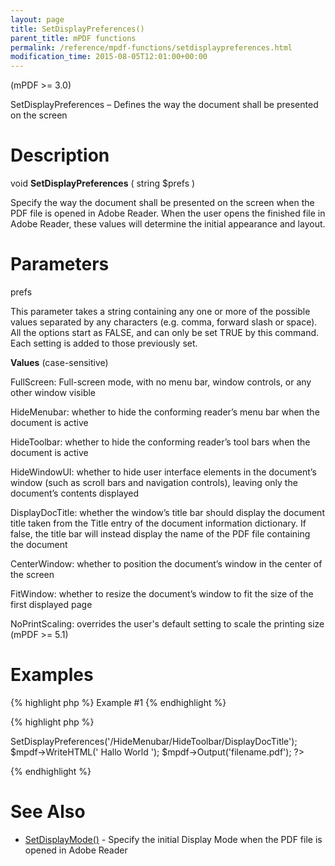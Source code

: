 ```yaml
---
layout: page
title: SetDisplayPreferences()
parent_title: mPDF functions
permalink: /reference/mpdf-functions/setdisplaypreferences.html
modification_time: 2015-08-05T12:01:00+00:00
---
```


(mPDF &gt;= 3.0)

SetDisplayPreferences – Defines the way the document shall be presented on the screen

# Description

void <b>SetDisplayPreferences</b> ( string <span class="parameter">$prefs</span> )

Specify the way the document shall be presented on the screen when the PDF file is opened in Adobe Reader. When the user opens the finished file in Adobe Reader, these values will determine the initial appearance and layout.

# Parameters

<span class="parameter">prefs</span>

This parameter takes a string containing any one or more of the possible values separated by any characters (e.g. comma, forward slash or space). All the options start as <span class="smallblock">FALSE</span>, and can only be set <span class="smallblock">TRUE</span> by this command. Each setting is added to those previously set.

<b>Values</b> (case-sensitive)

FullScreen: Full-screen mode, with no menu bar, window controls, or any other window visible

HideMenubar: whether to hide the conforming reader’s menu bar when the document is active

HideToolbar: whether to hide the conforming reader’s tool bars when the document is active

HideWindowUI: whether to hide user interface elements in the document’s window (such as scroll bars and navigation controls), leaving only the document’s contents displayed

DisplayDocTitle: whether the window’s title bar should display the document title taken from the Title entry of the document information dictionary. If false, the title bar will instead display the name of the PDF file containing the document

CenterWindow: whether to position the document’s window in the center of the screen

FitWindow: whether to resize the document’s window to fit the size of the first displayed page

NoPrintScaling: overrides the user's default setting to scale the printing size (mPDF &gt;= 5.1)

# Examples

{% highlight php %}
Example #1
{% endhighlight %}

{% highlight php %}
<?php

$mpdf=new mPDF();

$mpdf->SetDisplayPreferences('/HideMenubar/HideToolbar/DisplayDocTitle');

$mpdf->WriteHTML('
Hallo World
');

$mpdf->Output('filename.pdf');

?>
{% endhighlight %}

# See Also

<ul>
<li class="manual_boxlist"><a href="{{ "/reference/mpdf-functions/setdisplaymode.html" | prepend: site.baseurl }}">SetDisplayMode()</a> - Specify the initial Display Mode when the PDF file is opened in Adobe Reader</li>
</ul>

